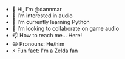 - 👋 Hi, I’m @dannmar
- 👀 I’m interested in audio
- 🌱 I’m currently learning Python
- 💞️ I’m looking to collaborate on game audio
- 📫 How to reach me... Here!
- 😄 Pronouns: He/him
- ⚡ Fun fact: I'm a Zelda fan

<!---
dannmar/dannmar is a ✨ special ✨ repository because its `README.md` (this file) appears on your GitHub profile.
You can click the Preview link to take a look at your changes.
--->
